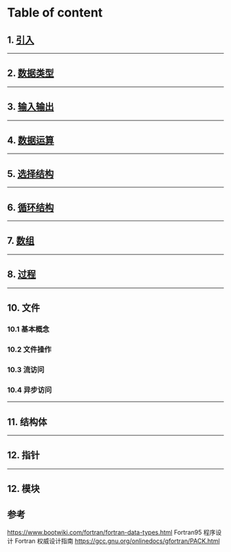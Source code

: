 # Table of content
## 1. [引入](./introduce.md)
***

## 2. [数据类型](./data_types.md)
***

## 3. [输入输出](./io.md)
***

## 4. [数据运算](./operator.md)
***

## 5. [选择结构](./if.md)
***

## 6. [循环结构](./loop.md)
***

## 7. [数组](./array.md)
***

## 8. [过程](./procedure.md)
***

## 10. 文件
### 10.1 基本概念
### 10.2 文件操作
### 10.3 流访问
### 10.4 异步访问

***

## 11. 结构体

***

## 12. 指针

***
## 12. 模块

## 参考
<https://www.bootwiki.com/fortran/fortran-data-types.html>
Fortran95 程序设计
Fortran 权威设计指南
<https://gcc.gnu.org/onlinedocs/gfortran/PACK.html>
